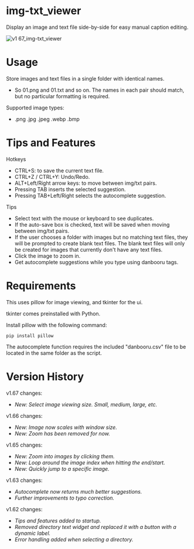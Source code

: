# img-txt_viewer
Display an image and text file side-by-side for easy manual caption editing.

![v1 67_img-txt_viewer](https://github.com/Nenotriple/img-txt_viewer/assets/70049990/09cb402a-db35-4b15-8ff2-828234b397e0)

# Usage

Store images and text files in a single folder with identical names.
- So 01.png and 01.txt and so on. The names in each pair should match, but no particular formatting is required.

Supported image types:
- .png .jpg .jpeg .webp .bmp

# Tips and Features

Hotkeys
- CTRL+S: to save the current text file.
- CTRL+Z / CTRL+Y: Undo/Redo.
- ALT+Left/Right arrow keys: to move between img/txt pairs.
- Pressing TAB inserts the selected suggestion.
- Pressing TAB+Left/Right selects the autocomplete suggestion.

Tips
- Select text with the mouse or keyboard to see duplicates.
- If the auto-save box is checked, text will be saved when moving between img/txt pairs.
- If the user chooses a folder with images but no matching text files, they will be prompted to create blank text files. The blank text files will only be created for images that currently don't have any text files.
- Click the image to zoom in.
- Get autocomplete suggestions while you type using danbooru tags.


# Requirements

This uses pillow for image viewing, and tkinter for the ui.

tkinter comes preinstalled with Python.

Install pillow with the following command:
```
pip install pillow
```

The autocomplete function requires the included "danbooru.csv" file to be located in the same folder as the script.

# Version History

v1.67 changes:

- *New: Select image viewing size. Small, medium, large, etc.*

v1.66 changes:

- *New: Image now scales with window size.*
- *New: Zoom has been removed for now.*

v1.65 changes:

- *New: Zoom into images by clicking them.*
- *New: Loop around the image index when hitting the end/start.*
- *New: Quickly jump to a specific image.*

v1.63 changes:

- *Autocomplete now returns much better suggestions.*
- *Further improvements to typo correction.*

v1.62 changes:

- *Tips and features added to startup.*
- *Removed directory text widget and replaced it with a button with a dynamic label.*
- *Error handling added when selecting a directory.*
